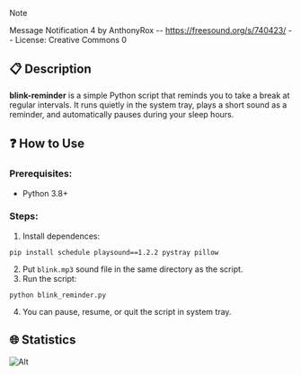 > [!NOTE]
> Message Notification 4 by AnthonyRox -- https://freesound.org/s/740423/ -- License: Creative Commons 0

## 📋 Description
**blink-reminder** is a simple Python script that reminds you to take a break at regular intervals. It runs quietly in the system tray, plays a short sound as a reminder, and automatically pauses during your sleep hours.

## ❓ How to Use

### Prerequisites:
- Python 3.8+

### Steps:

1. Install dependences:
```
pip install schedule playsound==1.2.2 pystray pillow
```
2. Put `blink.mp3` sound file in the same directory as the script.
3. Run the script:
```
python blink_reminder.py
```
4. You can pause, resume, or quit the script in system tray. 

## 🌐 Statistics
![Alt](https://repobeats.axiom.co/api/embed/0241dbaa0ecea1e38595585f146ed71fbf4cf62c.svg "Repobeats analytics image")

